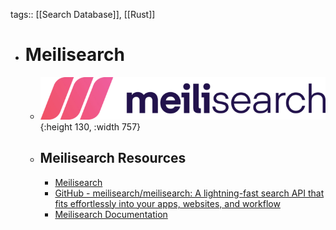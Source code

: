 tags:: [[Search Database]], [[Rust]]

- # Meilisearch
	- ![meilisearch.png](../assets/meilisearch_1704017479161_0.png){:height 130, :width 757}
	- ## Meilisearch Resources
		- [Meilisearch](https://www.meilisearch.com/)
		- [GitHub - meilisearch/meilisearch: A lightning-fast search API that fits effortlessly into your apps, websites, and workflow](https://github.com/meilisearch/meilisearch)
		- [Meilisearch Documentation](https://www.meilisearch.com/docs)